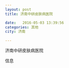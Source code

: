 ```yaml
--- 
layout: post 
title: 济南中研皮肤病医院

date:   2016-05-03 13:39:56 
categories: 其他  
city: 济南
  
--- 
```

   
济南中研皮肤病医院

信息

